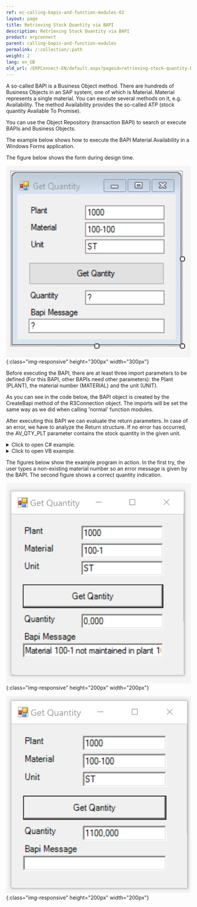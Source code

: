 ```yaml
---
ref: ec-calling-bapis-and-function-modules-02
layout: page
title: Retrieving Stock Quantity via BAPI
description: Retrieving Stock Quantity via BAPI
product: erpconnect
parent: calling-bapis-and-function-modules
permalink: /:collection/:path
weight: 2
lang: en_GB
old_url: /ERPConnect-EN/default.aspx?pageid=retrieving-stock-quantity-by-calling-a-bapi
---
```


A so-called BAPI is a Business Object method. There are hundreds of Business Objects in an SAP system, one of which is Material. 
Material represents a single material. You can execute several methods on it, e.g. Availability. The method Availability provides the so-called ATP (stock quantity Available To Promise). 

You can use the Object Repository (transaction BAPI) to search or execute BAPIs and Business Objects.

The example below shows how to execute the BAPI Material.Availability in a Windows Forms application. 

The figure below shows the form during design time. 

![bapi-stock](/img/content/calling-client-bapi-stock-001_n.png){:class="img-responsive" height="300px" width="300px"}    

Before executing the BAPI, there are at least three import parameters to be defined (For this BAPI, other BAPIs need other parameters): the Plant (PLANT), the material number (MATERIAL) and the unit (UNIT). 

As you can see in the code below, the BAPI object is created by the CreateBapi method of the R3Connection object. The imports will be set the same way as we did when calling 'normal' function modules.

After executing this BAPI we can evaluate the return parameters. In case of an error, we have to analyze the Return structure. If no error has occurred, the AV_QTY_PLT parameter contains the stock quantity in the given unit.


<details>
<summary>Click to open C# example.</summary>
{% highlight csharp %}
private void GetQuantity_Click(object sender, System.EventArgs e)
        {
            try
            {
                       R3Connection r3Connection1 = new R3Connection("hamlet", 11, "theobald", "pw", "EN", "800");
                   r3Connection1.Open(false);
                // Create a Bapi object, fill parameters and execute
                BusinessObjectMethod f =
                    r3Connection1.CreateBapi("Material","Availability");
                f.Exports["PLANT"].ParamValue = textBox1.Text;
                f.Exports["MATERIAL"].ParamValue = textBox2.Text;
                f.Exports["UNIT"].ParamValue = textBox3.Text;
                f.Execute();
   
                // Read the import structure RETURN to provide possible Messages
                RFCStructure BapiRet = f.Imports["RETURN"].ToStructure();
                textBox5.Text = BapiRet["MESSAGE"].ToString();
   
                // Fill textbox with stock quantity
                textBox4.Text = f.Imports["AV_QTY_PLT"].ToString();
            }
            catch (ERPException e1)
            { MessageBox.Show(e1.Message); }
        }
{% endhighlight %}
</details>


<details>
<summary>Click to open VB example.</summary>
{% highlight visualbasic %}
Private Sub GetQuan_Click(ByVal sender As System.Object, ByVal e As System.EventArgs) Handles GetQuan.Click
        Try
            Dim con As New R3Connection("host", 11, "user", "pw", "EN", "800")  
              r3Connection1.Open(False)
            ' Create a Bapi object, fill parameters and execute
            Dim f As BusinessObjectMethod = _
                     r3Connection1.CreateBapi("Material", "Availability")
            f.Exports("PLANT").ParamValue = textBox1.Text
            f.Exports("MATERIAL").ParamValue = textBox2.Text
            f.Exports("UNIT").ParamValue = textBox3.Text
            f.Execute()
   
            ' Read the import structure RETURN to provide possible Messages
            Dim BapiRet As RFCStructure = f.Imports("RETURN").ToStructure()
            textBox5.Text = BapiRet("MESSAGE").ToString()
   
            ' Fill textbox with stock quantity
            textBox4.Text = f.Imports("AV_QTY_PLT").ToString()
        Catch e1 As ERPException
            MessageBox.Show(e1.Message)
        End Try
    End Sub
{% endhighlight %}
</details>  

The figures below show the example program in action. In the first try, the user types a non-existing material number so an error message is given by the BAPI. The second figure shows a correct quantity indication.


![bapi-stock02](/img/content/calling-client-bapi-stock-002_n.png){:class="img-responsive" height="200px" width="200px"}  

![bapi-stock03](/img/content/calling-client-bapi-stock-003_n.png){:class="img-responsive" height="200px" width="200px"}  
  
